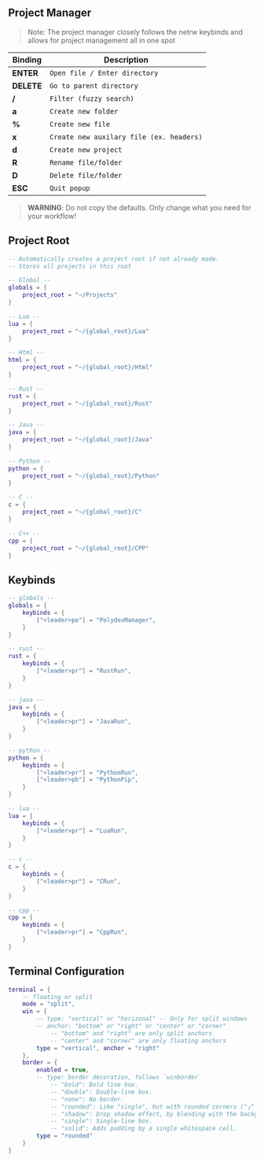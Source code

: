 ## **Project Manager**
> Note: The project manager closely follows the netrw keybinds and allows for project management all in one spot

| Binding          | Description   |
|------------------|-----------------|
| **ENTER** | `Open file / Enter directory` |
| **DELETE** | `Go to parent directory` |
| **/**    | `Filter (fuzzy search)` |
| **a**    | `Create new folder` |
| **%**    | `Create new file` |
| **x**    | `Create new auxilary file (ex. headers)` |
| **d**    | `Create new project` |
| **R**    | `Rename file/folder` |
| **D**    | `Delete file/folder` |
| **ESC**    | `Quit popup` |

> **WARNING**: Do not copy the defaults. Only change what you need for your workflow!

## **Project Root**
```lua
-- Automatically creates a project root if not already made.
-- Stores all projects in this root

-- Global --
globals = {
    project_root = "~/Projects"
}

-- Lua --
lua = {
    project_root = "~/{global_root}/Lua"
}

-- Html --
html = {
    project_root = "~/{global_root}/Html"
}

-- Rust --
rust = {
    project_root = "~/{global_root}/Rust"
}

-- Java --
java = {
    project_root = "~/{global_root}/Java"
}

-- Python --
python = {
    project_root = "~/{global_root}/Python"
}

-- C --
c = {
    project_root = "~/{global_root}/C"
}

-- C++ --
cpp = {
    project_root = "~/{global_root}/CPP"
}
```

## **Keybinds**

```lua
-- globals --
globals = {
    keybinds = {
        ["<leader>po"] = "PolydevManager",
    }
}

-- rust --
rust = {
    keybinds = {
        ["<leader>pr"] = "RustRun",
    }
}

-- java --
java = {
    keybinds = {
        ["<leader>pr"] = "JavaRun",
    }
}

-- python --
python = {
    keybinds = {
        ["<leader>pr"] = "PythonRun",
        ["<leader>pb"] = "PythonPip",
    }
}

-- lua --
lua = {
    keybinds = {
        ["<leader>pr"] = "LuaRun",
    }
}

-- c --
c = {
    keybinds = {
        ["<leader>pr"] = "CRun",
    }
}

-- cpp --
cpp = {
    keybinds = {
        ["<leader>pr"] = "CppRun",
    }
}
```

## **Terminal Configuration**
```lua
terminal = {
    -- floating or split
    mode = "split",
    win = {
        -- type: "vertical" or "horizonal" -- Only for split windows
        -- anchor: "bottom" or "right" or "center" or "corner"
            -- "bottom" and "right" are only split anchors
            -- "center" and "corner" are only floating anchors
        type = "vertical", anchor = "right"
    },
    border = {
        enabled = true,
        -- type: border decoration, follows `winborder`
            -- "bold": Bold line box.
            -- "double": Double-line box.
            -- "none": No border.
            -- "rounded": Like "single", but with rounded corners ("╭" etc.).
            -- "shadow": Drop shadow effect, by blending with the background.
            -- "single": Single-line box.
            -- "solid": Adds padding by a single whitespace cell.
        type = "rounded"
    }
}
```
